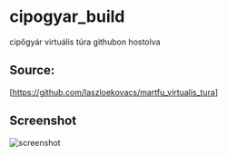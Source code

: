 # cipogyar_build

cipőgyár virtuális túra githubon hostolva

## Source:

[https://github.com/laszloekovacs/martfu_virtualis_tura]

## Screenshot

![screenshot](cipogyar_build.png)
